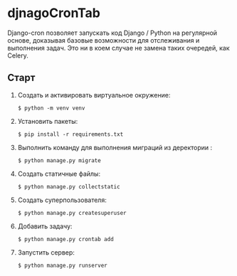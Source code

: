 # djnagoCronTab

Django-cron позволяет запускать код Django / Python на регулярной основе, 
доказывая базовые возможности для отслеживания и выполнения задач.
 Это ни в коем случае не замена таких очередей, как Celery.
 
## Старт

1. Создать и активировать виртуальное окружение:

    `$ python -m venv venv`

2. Установить пакеты:

    `$ pip install -r requirements.txt`

3. Выполнить команду для выполнения миграций из деректории :

    `$ python manage.py migrate`

4. Создать статичные файлы: 

    `$ python manage.py collectstatic`

5. Создать суперпользователя:

    `$ python manage.py createsuperuser`

6. Добавить задачу:

    `$ python manage.py crontab add`

7. Запустить сервер:

    `$ python manage.py runserver`
